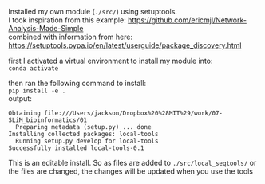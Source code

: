 Installed my own module (`./src/`) using setuptools. <br>
I took inspiration from this example: https://github.com/ericmjl/Network-Analysis-Made-Simple <br>
combined with information from here: https://setuptools.pypa.io/en/latest/userguide/package_discovery.html

first I activated a virtual environment to install my module into: <br> 
`conda activate `

then ran the following command to install: <br>
`pip install -e .` <br>
output: <br>
```
Obtaining file:///Users/jackson/Dropbox%20%28MIT%29/work/07-SLiM_bioinformatics/01
  Preparing metadata (setup.py) ... done
Installing collected packages: local-tools
  Running setup.py develop for local-tools
Successfully installed local-tools-0.1
```


This is an editable install. So as files are added to `./src/local_seqtools/` or the files are changed, the changes will be updated when you use the tools
